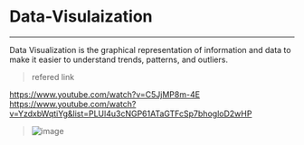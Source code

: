 # Data-Visulaization
-------------------------
Data Visualization is the graphical representation of information and data to make it easier to understand trends, patterns, and outliers.

>
>refered link

https://www.youtube.com/watch?v=C5JjMP8m-4E
https://www.youtube.com/watch?v=YzdxbWqtiYg&list=PLUl4u3cNGP61ATaGTFcSp7bhogloD2wHP




>
>![image](https://github.com/user-attachments/assets/23a1fcca-a3b8-49a4-b98d-e72cf19d364b)
